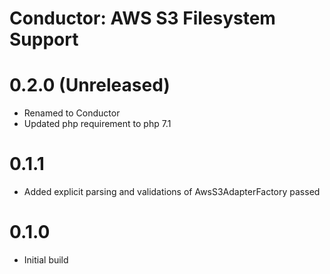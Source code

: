 Conductor: AWS S3 Filesystem Support
===============================================

# 0.2.0 (Unreleased)
- Renamed to Conductor
- Updated php requirement to php 7.1 

# 0.1.1
- Added explicit parsing and validations of AwsS3AdapterFactory passed

# 0.1.0
- Initial build
